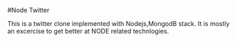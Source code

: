 #Node Twitter

This is a twitter clone implemented with Nodejs,MongodB stack. It is
mostly an excercise to get better at NODE related technlogies.



